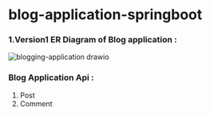 # blog-application-springboot

### 1.Version1 ER Diagram of Blog application : 
![blogging-application drawio](https://github.com/dev-madhurendra/blog-application-springboot/assets/68775519/b92765a0-3d84-47ca-aa89-a3e0ff900add)

### Blog Application Api : 
1. Post
2. Comment

